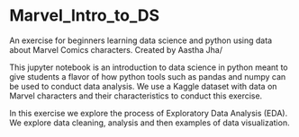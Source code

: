 # Marvel_Intro_to_DS
An exercise for beginners learning data science and python using data about Marvel Comics characters. 
Created by Aastha Jha/ 

This jupyter notebook is an introduction to data science in python meant to give students a flavor of how python tools such as pandas and numpy can be used to conduct data analysis. 
We use a Kaggle dataset with data on Marvel characters and their characteristics to conduct this exercise. 

In this exercise we explore the process of Exploratory Data Analysis (EDA). 
We explore data cleaning, analysis and then examples of data visualization. 
